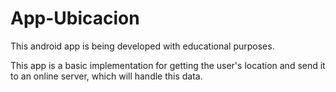 # App-Ubicacion

This android app is being developed with educational purposes.

This app is a basic implementation for getting the user's location and send it to an
online server, which will handle this data.
